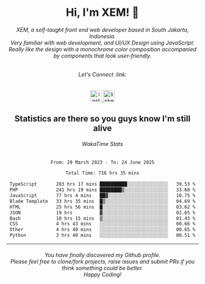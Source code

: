 <h1 align="center">Hi, I'm XEM! <span class="wave">👋</span></h1>

<h6 align="center">XEM, a self-taught front end web developer based in South Jakarta, Indonesia.<br>Very familiar with web development, and UI/UX Design using JavaScript.<br>Really like the design with a monochrome color composition accompanied by components that look user-friendly.</h6>

<div align="center">
  <h6>
    <i>Let's Connect :link:</i>
  </h6>
  <a href="https://instagram.com/ensayiti" target="_blank">
    <img src="https://img.shields.io/static/v1?message=Instagram&logo=instagram&label=&color=E4405F&logoColor=white&labelColor=&style=for-the-badge" height="30" alt="instagram logo"  />
  </a>
  <a href="https://www.linkedin.com/in/samuel-andika-94616625b/" target="_blank">
    <img src="https://img.shields.io/static/v1?message=LinkedIn&logo=linkedin&label=&color=0077B5&logoColor=white&labelColor=&style=for-the-badge" height="30" alt="linkedin logo"  />
  </a>
</div>

<h2 align="center">Statistics are there so you guys know I'm still alive</h1>

<div align="center">
  
  <h6>WakaTime Stats</h6>
  <!--START_SECTION:waka-->

```txt
From: 29 March 2023 - To: 24 June 2025

Total Time: 716 hrs 35 mins

TypeScript       283 hrs 17 mins ██████████░░░░░░░░░░░░░░░   39.53 %
PHP              241 hrs 19 mins ████████▒░░░░░░░░░░░░░░░░   33.68 %
JavaScript       77 hrs 4 mins   ██▓░░░░░░░░░░░░░░░░░░░░░░   10.75 %
Blade Template   33 hrs 35 mins  █▒░░░░░░░░░░░░░░░░░░░░░░░   04.69 %
HTML             25 hrs 56 mins  █░░░░░░░░░░░░░░░░░░░░░░░░   03.62 %
JSON             19 hrs          ▓░░░░░░░░░░░░░░░░░░░░░░░░   02.65 %
Bash             10 hrs 15 mins  ▒░░░░░░░░░░░░░░░░░░░░░░░░   01.43 %
CSS              4 hrs 43 mins   ░░░░░░░░░░░░░░░░░░░░░░░░░   00.66 %
Other            4 hrs 40 mins   ░░░░░░░░░░░░░░░░░░░░░░░░░   00.65 %
Python           3 hrs 40 mins   ░░░░░░░░░░░░░░░░░░░░░░░░░   00.51 %
```

<!--END_SECTION:waka-->
</div>

---

<h6 align="center">
  You have finally discovered my Github profile.
  <br>
  Please feel free to clone/fork projects, raise issues and submit PRs if you think something could be better.
  <br>
  <i>Happy Coding!</i>
</h6>
